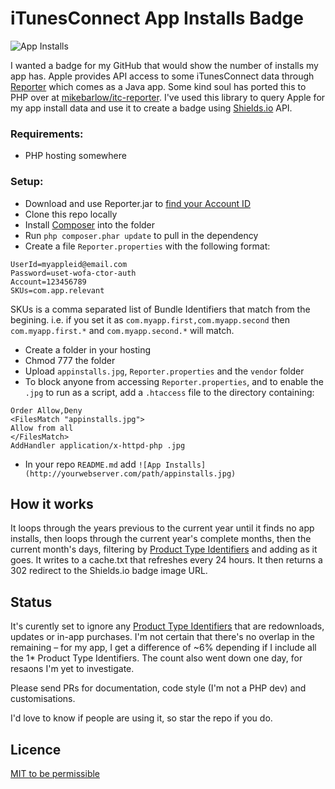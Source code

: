 # iTunesConnect App Installs Badge

![App Installs](http://sortons.ie/events/github/appinstalls/appinstalls.jpg)
 
I wanted a badge for my GitHub that would show the number of installs my app has. Apple provides API access to some iTunesConnect data through [Reporter](https://help.apple.com/itc/appsreporterguide/#/itcbe21ac7db) which comes as a Java app. Some kind soul has ported this to PHP over at [mikebarlow/itc-reporter](https://github.com/mikebarlow/itc-reporter). I've used this library to query Apple for my app install data and use it to create a badge using [Shields.io](http://shields.io/) API. 

### Requirements: 

* PHP hosting somewhere

### Setup:

* Download and use Reporter.jar to [find your Account ID](https://help.apple.com/itc/appsreporterguide/#/itcccef1d795)
* Clone this repo locally
* Install [Composer](https://getcomposer.org/download/) into the folder
* Run `php composer.phar update` to pull in the dependency
* Create a file `Reporter.properties` with the following format:

```
UserId=myappleid@email.com
Password=uset-wofa-ctor-auth
Account=123456789
SKUs=com.app.relevant
```

SKUs is a comma separated list of Bundle Identifiers that match from the begining. i.e. if you set it as `com.myapp.first,com.myapp.second` then `com.myapp.first.*` and `com.myapp.second.*` will match.

* Create a folder in your hosting
* Chmod 777 the folder
* Upload `appinstalls.jpg`, `Reporter.properties` and the `vendor` folder
* To block anyone from accessing `Reporter.properties`, and to enable the `.jpg` to run as a script, add a `.htaccess` file to the directory  containing:

```
Order Allow,Deny
<FilesMatch "appinstalls.jpg">
Allow from all
</FilesMatch>
AddHandler application/x-httpd-php .jpg
```

* In your repo `README.md` add `![App Installs](http://yourwebserver.com/path/appinstalls.jpg)`

## How it works

It loops through the years previous to the current year until it finds no app installs, then loops through the current year's complete months, then the current month's days, filtering by [Product Type Identifiers](http://help.apple.com/itc/appssalesandtrends/#/itc2c006e6ff) and adding as it goes. It writes to a cache.txt that refreshes every 24 hours. It then returns a 302 redirect to the Shields.io badge image URL.

## Status

It's curently set to ignore any [Product Type Identifiers](http://help.apple.com/itc/appssalesandtrends/#/itc2c006e6ff) that are redownloads, updates or in-app purchases. I'm not certain that there's no overlap in the remaining – for my app, I get a difference of ~6% depending if I include all the 1* Product Type Identifiers. The count also went down one day, for resaons I'm yet to investigate.

Please send PRs for documentation, code style (I'm not a PHP dev) and customisations.

I'd love to know if people are using it, so star the repo if you do.

## Licence

[MIT to be permissible](https://github.com/BrianHenryIE/iTunesConnect-App-Installs-Badge/blob/master/LICENCE)	
